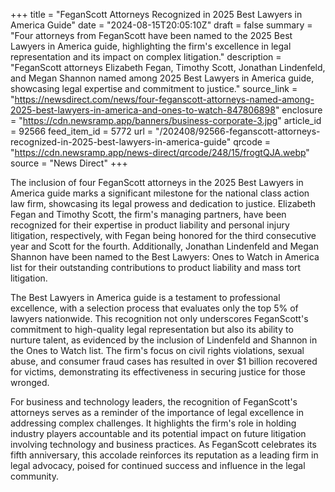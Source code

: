 +++
title = "FeganScott Attorneys Recognized in 2025 Best Lawyers in America Guide"
date = "2024-08-15T20:05:10Z"
draft = false
summary = "Four attorneys from FeganScott have been named to the 2025 Best Lawyers in America guide, highlighting the firm's excellence in legal representation and its impact on complex litigation."
description = "FeganScott attorneys Elizabeth Fegan, Timothy Scott, Jonathan Lindenfeld, and Megan Shannon named among 2025 Best Lawyers in America guide, showcasing legal expertise and commitment to justice."
source_link = "https://newsdirect.com/news/four-feganscott-attorneys-named-among-2025-best-lawyers-in-america-and-ones-to-watch-847806898"
enclosure = "https://cdn.newsramp.app/banners/business-corporate-3.jpg"
article_id = 92566
feed_item_id = 5772
url = "/202408/92566-feganscott-attorneys-recognized-in-2025-best-lawyers-in-america-guide"
qrcode = "https://cdn.newsramp.app/news-direct/qrcode/248/15/frogtQJA.webp"
source = "News Direct"
+++

<p>The inclusion of four FeganScott attorneys in the 2025 Best Lawyers in America guide marks a significant milestone for the national class action law firm, showcasing its legal prowess and dedication to justice. Elizabeth Fegan and Timothy Scott, the firm's managing partners, have been recognized for their expertise in product liability and personal injury litigation, respectively, with Fegan being honored for the third consecutive year and Scott for the fourth. Additionally, Jonathan Lindenfeld and Megan Shannon have been named to the Best Lawyers: Ones to Watch in America list for their outstanding contributions to product liability and mass tort litigation.</p><p>The Best Lawyers in America guide is a testament to professional excellence, with a selection process that evaluates only the top 5% of lawyers nationwide. This recognition not only underscores FeganScott's commitment to high-quality legal representation but also its ability to nurture talent, as evidenced by the inclusion of Lindenfeld and Shannon in the Ones to Watch list. The firm's focus on civil rights violations, sexual abuse, and consumer fraud cases has resulted in over $1 billion recovered for victims, demonstrating its effectiveness in securing justice for those wronged.</p><p>For business and technology leaders, the recognition of FeganScott's attorneys serves as a reminder of the importance of legal excellence in addressing complex challenges. It highlights the firm's role in holding industry players accountable and its potential impact on future litigation involving technology and business practices. As FeganScott celebrates its fifth anniversary, this accolade reinforces its reputation as a leading firm in legal advocacy, poised for continued success and influence in the legal community.</p>